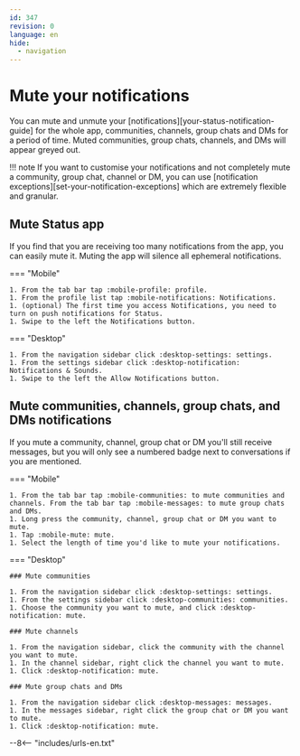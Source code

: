 ```yaml
---
id: 347
revision: 0
language: en
hide:
  - navigation
---
```


# Mute your notifications

You can mute and unmute your [notifications][your-status-notification-guide] for the whole app, communities, channels, group chats and DMs for a period of time. Muted communities, group chats, channels, and DMs will appear greyed out.

!!! note
    If you want to customise your notifications and not completely mute a community, group chat, channel or DM, you can use [notification exceptions][set-your-notification-exceptions] which are extremely flexible and granular.

## Mute Status app

 If you find that you are receiving too many notifications from the app, you can easily mute it. Muting the app will silence all ephemeral notifications.

=== "Mobile"

    1. From the tab bar tap :mobile-profile: profile. 
    1. From the profile list tap :mobile-notifications: Notifications.
    1. (optional) The first time you access Notifications, you need to turn on push notifications for Status.
    1. Swipe to the left the Notifications button.

=== "Desktop"

    1. From the navigation sidebar click :desktop-settings: settings. 
    1. From the settings sidebar click :desktop-notification: Notifications & Sounds.
    1. Swipe to the left the Allow Notifications button.

## Mute communities, channels, group chats, and DMs notifications

If you mute a community, channel, group chat or DM you'll still receive messages, but you will only see a numbered badge next to conversations if you are mentioned.

=== "Mobile"

    1. From the tab bar tap :mobile-communities: to mute communities and channels. From the tab bar tap :mobile-messages: to mute group chats and DMs. 
    1. Long press the community, channel, group chat or DM you want to mute.
    1. Tap :mobile-mute: mute.
    1. Select the length of time you'd like to mute your notifications.

=== "Desktop"

    ### Mute communities

    1. From the navigation sidebar click :desktop-settings: settings.
    1. From the settings sidebar click :desktop-communities: communities.
    1. Choose the community you want to mute, and click :desktop-notification: mute.

    ### Mute channels

    1. From the navigation sidebar, click the community with the channel you want to mute.
    1. In the channel sidebar, right click the channel you want to mute.
    1. Click :desktop-notification: mute.

    ### Mute group chats and DMs

    1. From the navigation sidebar click :desktop-messages: messages.
    1. In the messages sidebar, right click the group chat or DM you want to mute.
    1. Click :desktop-notification: mute.

--8<-- "includes/urls-en.txt"
